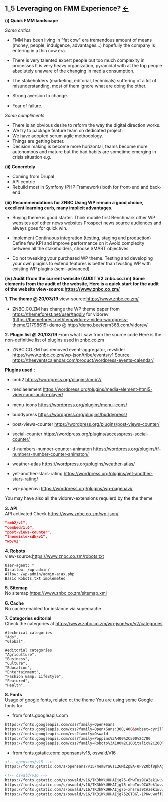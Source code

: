 ##  1_5 Leveraging on FMM Experience? <a href="README.md">&#8592;</a><br>

**(i) Quick FMM landscape**

*Some critics*
- FMM has been living in "fat cow" era tremendous amount of means (money, people, indulgence, advantages...) hopefully the company is entering in a thin cow era.

- There is very talented expert people but too much complexity in processes
It is very heavy organization, pyramidal with at the top people absolutely unaware of the changing in media consumption.

- The stakeholders (marketing, editorial, technicals) suffering of a lot of misunderstanding, most of them ignore what are doing the other.

- Strong aversion to change.

- Fear of failure.

*Some compliments*
- There is an obvious desire to reform the way the digital direction works.
- We try to package feature team on dedicated project.
- We have adopted scrum agile methodology.
- Things are getting better.
- Decision making is become more horizontal, teams become more autonomous and mature but the bad habits are sometime emerging in crisis situation e.g. 

**(ii) Concretely**
- Coming from Drupal
- API centric
- Rebuild most in Symfony (PHP Framework) both for front-end and back-end

**(iii) Recommendations for ZNBC**
**Using WP remain a good choice, excellent learning curb, many implicit advantages.**

- Buying theme is good starter.
Think mobile first
Benchmark other WP websites aof other news websites
Prospect news source audiences and always goes for quick win.

- Implement Continuous integration (testing, staging and production)
Define few KPI and improve performance on it
Avoid complexity between all the stakeholders, choose SMART objectives.

- Do not tweaking your purchased WP theme.
Testing and developing your own plugins to extend features is better than twisting WP with existing WP plugins (semi-advanced)

**(iv) Audit ffrom the current website (AUDIT V2 znbc.co.zm)**
**Some elements from the audit of the website, Here is a quick start for the audit of the website view-source:https://www.znbc.co.zm/**

**1. The theme @ 20/03/19**
view-source:https://www.znbc.co.zm/
- ZNBC.CO.ZM has change the WP theme paper from https://themeforest.net/user/tagdiv for vidorev (https://themeforest.net/item/vidorev-video-wordpress-theme/21798615)
demo @ http://demo.beeteam368.com/vidorev/


**2. Plugin list @ 20/03/19**
From what I saw from the source code
Here is the non-definitive list of plugins used in znbc.co.zm

- ZNBC.CO.ZM has removed event-aggregator, revslider
https://www.znbc.co.zm/wp-json/tribe/events/v1
Source: https://theeventscalendar.com/product/wordpress-events-calendar/

**Plugins used :**

- cmb2
https://wordpress.org/plugins/cmb2/

- mediaelement
https://wordpress.org/plugins/media-element-html5-video-and-audio-player/

- menu-icons
https://wordpress.org/plugins/menu-icons/

- buddypress
https://wordpress.org/plugins/buddypress/

- post-views-counter
https://wordpress.org/plugins/post-views-counter/

- social-counter
https://wordpress.org/plugins/accesspress-social-counter/

- tf-numbers-number-counter-animaton
https://wordpress.org/plugins/tf-numbers-number-counter-animaton/

- weather-atlas
https://wordpress.org/plugins/weather-atlas/

- yet-another-stars-rating
https://wordpress.org/plugins/yet-another-stars-rating/

- wp-pagenavi
https://wordpress.org/plugins/wp-pagenavi/

You may have also all the vidorev-extensions requierd by the the theme

**3. API**<br>
API activated Check https://www.znbc.co.zm/wp-json/

``` json
"cmb2/v1",
"oembed/1.0",
"post-views-counter",
"themeisle-sdk/v1", 
"wp/v2"
```

**4. Robots**<br>
view-source:https://www.znbc.co.zm/robots.txt
``` text
User-agent: *
Disallow: /wp-admin/
Allow: /wp-admin/admin-ajax.php
Basic Robots.txt implemeted
```

**5. Sitemap**<br>
No sitemap https://www.znbc.co.zm/sitemap.xml


**6. Cache**<br>
No cache enabled for instance via supercache

**7. Categories editorial**<br>
Check the categories at https://www.znbc.co.zm/wp-json/wp/v2/categories

``` text
#technical categories
"Ads",
"Global",

#editorial categories
"Agriculture",
"Business",
"Culture",
"Education",
"Entertainment",
"Fashion &amp; LifeStyle",
"Featured",
"Health",
```

**8. Fonts**<br>
Usage of google fonts, related ot the theme
You are using some Google fonts for

- from fonts.googleapis.com
``` html
https://fonts.googleapis.com/css?family=Open+Sans
https://fonts.googleapis.com/css?family=Open+Sans:300,400&subset=cyrillic,greek,latin-ext
https://fonts.googleapis.com/css?family=Oswald
https://fonts.googleapis.com/css?family=Poppins%3A400%2C500%2C700
https://fonts.googleapis.com/css?family=Roboto%3A100%2C100italic%2C200%2C200italic%2C300%2C300italic%2C400%2C400italic%2C500%2C500italic%2C600%2C600italic%2C700%2C700italic%2C800%2C800italic%2C900%2C900italic%7CRoboto+Slab%3A100%2C100italic%2C200%2C200italic%2C300%2C300italic%2C400%2C400italic%2C500%2C500italic%2C600%2C600italic%2C700%2C700italic%2C800%2C800italic%2C900%2C900italic%7COswald%3A100%2C100italic%2C200%2C200italic%2C300%2C300italic%2C400%2C400italic%2C500%2C500italic%2C600%2C600italic%2C700%2C700italic%2C800%2C800italic%2C900%2C900italic
```

- from fonts.gstatic.com: opensans/v15, oswald/v16
``` html
<!-- opensans/v15 -->
https://fonts.gstatic.com/s/opensans/v15/mem8YaGs126MiZpBA-UFVZ0bf8pkAg.woff2

<!-- oswald/v16 -->
https://fonts.gstatic.com/s/oswald/v16/TK3hWkUHHAIjg75-6hwTus9CAZek1w.woff2
https://fonts.gstatic.com/s/oswald/v16/TK3hWkUHHAIjg75-ohoTus9CAZek1w.woff2
https://fonts.gstatic.com/s/oswald/v16/TK3hWkUHHAIjg75-xhsTus9CAZek1w.woff2
https://fonts.gstatic.com/s/oswald/v16/TK3iWkUHHAIjg752GT8Gl-1PKw.woff2
```









